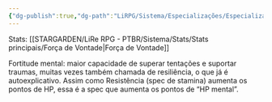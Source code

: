 ```yaml
---
{"dg-publish":true,"dg-path":"LiRPG/Sistema/Especializações/Especializações existentes/Fortitude.md","permalink":"/li-rpg/sistema/especializacoes/especializacoes-existentes/fortitude/","created":"2025-01-11T01:32:05.513-03:00","updated":"2025-01-12T02:34:43.904-03:00"}
---
```



Stats: [[STARGARDEN/LiRe RPG - PTBR/Sistema/Stats/Stats principais/Força de Vontade\|Força de Vontade]]

Fortitude mental: maior capacidade de superar tentações e suportar traumas, muitas vezes também chamada de resiliência, o que já é autoexplicativo. Assim como Resistência (spec de stamina) aumenta os pontos de HP, essa é a spec que aumenta os pontos de “HP mental”.